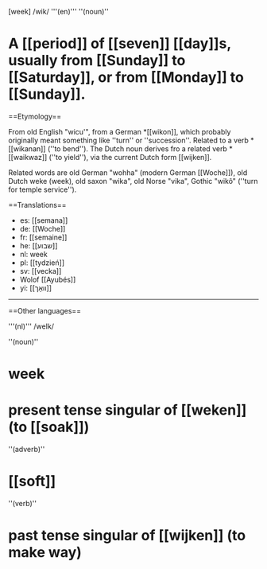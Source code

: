 [week] /wik/ '''(en)''' ''(noun)''

# A [[period]] of [[seven]] [[day]]s, usually from [[Sunday]] to [[Saturday]], or from [[Monday]] to [[Sunday]].

==Etymology==

From old English "wicu'", from a German *[[wikon]], which probably originally meant something like ''turn'' or ''succession''. Related to a verb *[[wikanan]] (''to bend''). The Dutch noun derives fro a related verb *[[waikwaz]] (''to yield''), via the current Dutch form [[wijken]].

Related words are old German "wohha" (modern German [[Woche]]), old Dutch weke (week), old saxon "wika", old Norse "vika", Gothic "wik&ocirc;" (''turn for temple service'').

==Translations==

* es: [[semana]]
* de: [[Woche]]
* fr: [[semaine]]
* he: [[שבוע]]
* nl: week
* pl: [[tydzień]]
* sv: [[vecka]]
* Wolof [[Ayubés]]
* yi: [[וואָך]]

--------

==Other languages==

'''(nl)''' /weIk/

''(noun)''

# week
# present tense singular of [[weken]] (to [[soak]])

''(adverb)''

# [[soft]]

''(verb)''

# past tense singular of [[wijken]] (to make way)